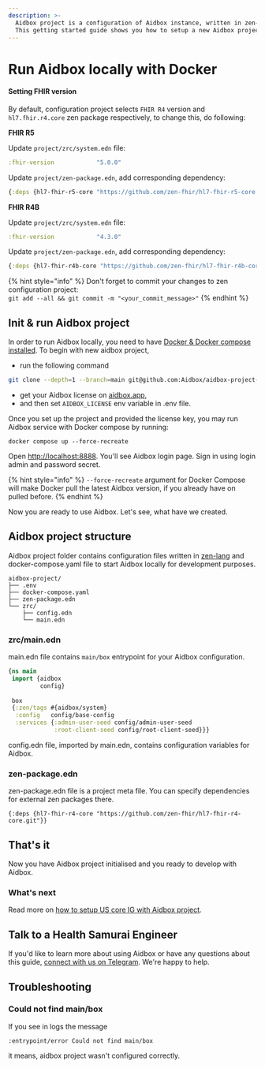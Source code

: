 ```yaml
---
description: >-
  Aidbox project is a configuration of Aidbox instance, written in zen-lang.
  This getting started guide shows you how to setup a new Aidbox project.
---
```


# Run Aidbox locally with Docker

#### Setting FHIR version

By default, configuration project selects `FHIR R4` version and `hl7.fhir.r4.core` zen package respectively, to change this, do following:

**FHIR R5**

Update `project/zrc/system.edn` file:

```clojure
:fhir-version            "5.0.0"
```

Update `project/zen-package.edn`, add  corresponding dependency:

```clojure
{:deps {hl7-fhir-r5-core "https://github.com/zen-fhir/hl7-fhir-r5-core.git"}}
```

**FHIR R4B**

Update `project/zrc/system.edn` file:

```clojure
:fhir-version            "4.3.0"
```

Update `project/zen-package.edn`, add  corresponding dependency:

```clojure
{:deps {hl7-fhir-r4b-core "https://github.com/zen-fhir/hl7-fhir-r4b-core.git"}}
```

{% hint style="info" %}
Don't forget to commit your changes to zen configuration project:\
`git add --all && git commit -m "<your_commit_message>"`
{% endhint %}

## Init & run Aidbox project

In order to run Aidbox locally, you need to have [Docker & Docker compose installed](https://docs.docker.com/engine/install/). To begin with new aidbox project,&#x20;

* run the following command

```sh
git clone --depth=1 --branch=main git@github.com:Aidbox/aidbox-project-template.git aidbox-project && cd aidbox-project && rm -rf .git
```

* get your Aidbox license on [aidbox.app](https://aidbox.app/),
* and then set `AIDBOX_LICENSE` env variable in .env file.

Once you set up the project and provided the license key, you may run Aidbox service with Docker compose by running:

```shell
docker compose up --force-recreate
```

Open [http://localhost:8888](http://localhost:8888). You'll see Aidbox login page. Sign in using login admin and password secret.

{% hint style="info" %}
`--force-recreate` argument for Docker Compose will make Docker pull the latest Aidbox version, if you already have on pulled before.
{% endhint %}

Now you are ready to use Aidbox. Let's see, what have we created.

## Aidbox project structure

Aidbox project folder contains configuration files written in [zen-lang](https://github.com/zen-lang/zen) and docker-compose.yaml file to start Aidbox locally for development purposes.

```
aidbox-project/
├── .env
├── docker-compose.yaml
├── zen-package.edn
└── zrc/
    ├── config.edn
    └── main.edn
```

### zrc/main.edn

main.edn file contains `main/box` entrypoint for your Aidbox configuration.

```clojure
{ns main
 import {aidbox
         config}
 
 box
 {:zen/tags #{aidbox/system}
  :config   config/base-config
  :services {:admin-user-seed config/admin-user-seed
             :root-client-seed config/root-client-seed}}}
```

config.edn file, imported by main.edn, contains configuration variables for Aidbox.

### zen-package.edn

zen-package.edn file is a project meta file. You can specify dependencies for external zen packages there.

```
{:deps {hl7-fhir-r4-core "https://github.com/zen-fhir/hl7-fhir-r4-core.git"}}
```

## That's it

Now you have Aidbox project initialised and you ready to develop with Aidbox.

### What's next

Read more on [how to setup US core IG with Aidbox project](https://docs.aidbox.app/tutorials/fhir-conformance/how-to-enable-us-core-ig/start-aidbox-with-us-core-ig-enabled).

## Talk to a Health Samurai Engineer

If you'd like to learn more about using Aidbox or have any questions about this guide, [connect with us on Telegram](https://t.me/aidbox). We're happy to help.

## Troubleshooting

### Could not find main/box

If you see in logs the message

```
:entrypoint/error Could not find main/box
```

it means, aidbox project wasn't configured correctly.
